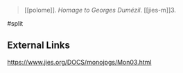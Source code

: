 > [[polome]]. *Homage to Georges Dumézil*. [[jies-m]]3.

#split 

## External Links
https://www.jies.org/DOCS/monojpgs/Mon03.html